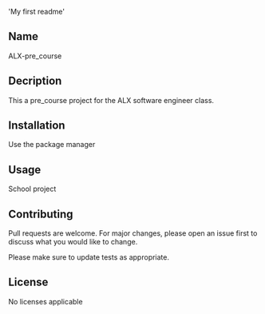 'My first readme' 
## Name
ALX-pre_course
## Decription
This a pre_course project for the ALX software engineer class.

## Installation

Use the package manager

## Usage
School project

## Contributing
Pull requests are welcome. For major changes, please open an issue first to discuss what you would like to change.

Please make sure to update tests as appropriate.

## License
No licenses applicable
